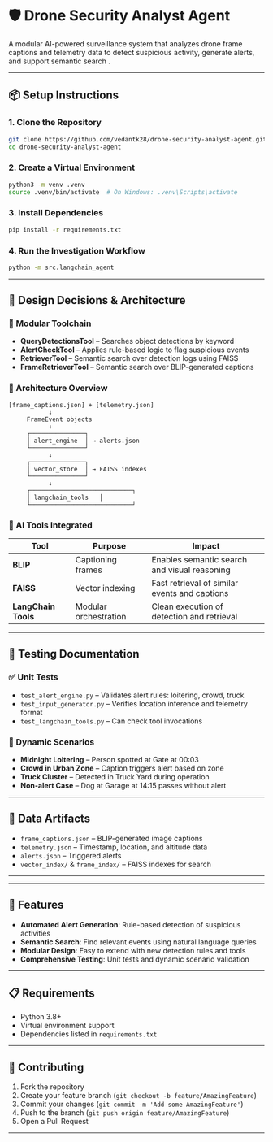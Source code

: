 # 🛡️ Drone Security Analyst Agent

A modular AI-powered surveillance system that analyzes drone frame captions and telemetry data to detect suspicious activity, generate alerts, and support semantic search .

---

## 📦 Setup Instructions

### 1. Clone the Repository
```bash
git clone https://github.com/vedantk28/drone-security-analyst-agent.git
cd drone-security-analyst-agent
```

### 2. Create a Virtual Environment
```bash
python3 -m venv .venv
source .venv/bin/activate  # On Windows: .venv\Scripts\activate
```

### 3. Install Dependencies
```bash
pip install -r requirements.txt
```

### 4. Run the Investigation Workflow
```bash
python -m src.langchain_agent  
```

---

## 🧠 Design Decisions & Architecture

### 🔧 Modular Toolchain
* **QueryDetectionsTool** – Searches object detections by keyword
* **AlertCheckTool** – Applies rule-based logic to flag suspicious events
* **RetrieverTool** – Semantic search over detection logs using FAISS
* **FrameRetrieverTool** – Semantic search over BLIP-generated captions

### 🧱 Architecture Overview
```
[frame_captions.json] + [telemetry.json]
           ↓
     FrameEvent objects
           ↓
     ┌───────────────┐
     │ alert_engine  │ → alerts.json
     └───────────────┘
           ↓
     ┌───────────────┐
     │ vector_store  │ → FAISS indexes
     └───────────────┘
           ↓
     ┌────────────────────────────┐
     │ langchain_tools   │
     └────────────────────────────┘
```

### 🤖 AI Tools Integrated
| Tool | Purpose | Impact |
|------|---------|--------|
| **BLIP** | Captioning frames | Enables semantic search and visual reasoning |
| **FAISS** | Vector indexing | Fast retrieval of similar events and captions |
| **LangChain Tools** | Modular orchestration | Clean execution of detection and retrieval |



---

## 🧪 Testing Documentation

### ✅ Unit Tests
* `test_alert_engine.py` – Validates alert rules: loitering, crowd, truck
* `test_input_generator.py` – Verifies location inference and telemetry format
*  `test_langchain_tools.py` – Can check tool invocations

### 🧪 Dynamic Scenarios
* **Midnight Loitering** – Person spotted at Gate at 00:03
* **Crowd in Urban Zone** – Caption triggers alert based on zone
* **Truck Cluster** – Detected in Truck Yard during operation
* **Non-alert Case** – Dog at Garage at 14:15 passes without alert

---

## 📂 Data Artifacts

* `frame_captions.json` – BLIP-generated image captions
* `telemetry.json` – Timestamp, location, and altitude data
* `alerts.json` – Triggered alerts
* `vector_index/` & `frame_index/` – FAISS indexes for search

---


---

## 🚀 Features

- **Automated Alert Generation**: Rule-based detection of suspicious activities
- **Semantic Search**: Find relevant events using natural language queries
- **Modular Design**: Easy to extend with new detection rules and tools
- **Comprehensive Testing**: Unit tests and dynamic scenario validation

---

## 📋 Requirements

- Python 3.8+
- Virtual environment support
- Dependencies listed in `requirements.txt`

---

## 🤝 Contributing

1. Fork the repository
2. Create your feature branch (`git checkout -b feature/AmazingFeature`)
3. Commit your changes (`git commit -m 'Add some AmazingFeature'`)
4. Push to the branch (`git push origin feature/AmazingFeature`)
5. Open a Pull Request

---

